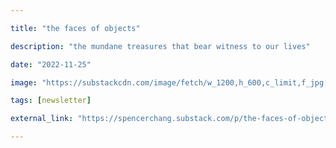```yaml
---

title: "the faces of objects"

description: "the mundane treasures that bear witness to our lives"

date: "2022-11-25"

image: "https://substackcdn.com/image/fetch/w_1200,h_600,c_limit,f_jpg,q_auto:good,fl_progressive:steep/https%3A%2F%2Fbucketeer-e05bbc84-baa3-437e-9518-adb32be77984.s3.amazonaws.com%2Fpublic%2Fimages%2F5c426b0a-f05f-4393-833a-d657c35ef20a_721x696.png"

tags: [newsletter]

external_link: "https://spencerchang.substack.com/p/the-faces-of-objects"

---
```


